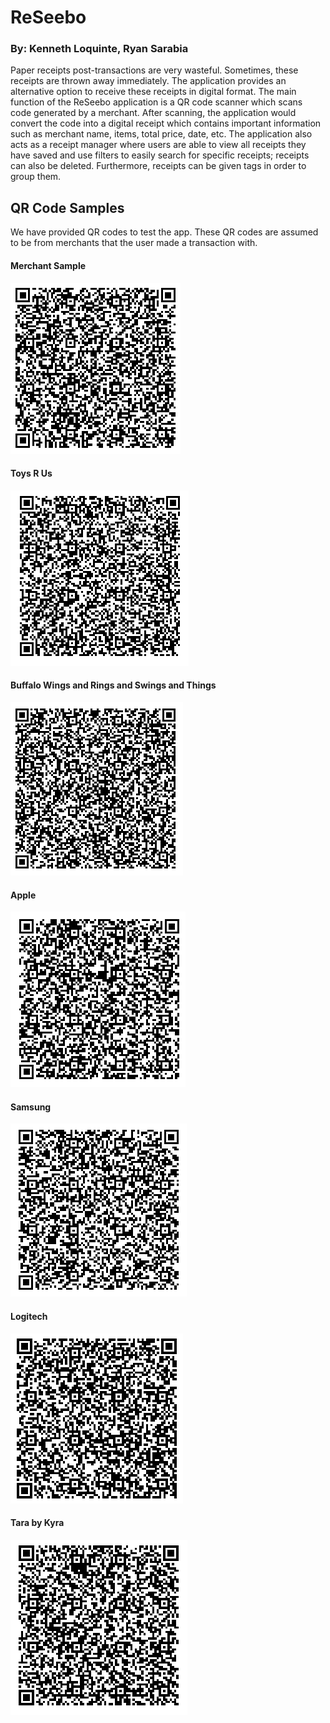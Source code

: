 # ReSeebo
### By: Kenneth Loquinte, Ryan Sarabia

Paper receipts post-transactions are very wasteful. Sometimes, these receipts are thrown away immediately. 
The application provides an alternative option to receive these receipts in digital format. 
The main function of the ReSeebo application is a QR code scanner which scans code generated by a merchant. 
After scanning, the application would convert the code into a digital receipt which contains important information such as merchant name, items, total price, date, etc. 
The application also acts as a receipt manager where users are able to view all receipts they have saved and use filters to easily search for specific receipts; 
receipts can also be deleted. Furthermore, receipts can be given tags in order to group them.

## QR Code Samples

We have provided QR codes to test the app. These QR codes are assumed to be from merchants that the user made a transaction with.

#### Merchant Sample
![QR Code 1](./qr/qr1.png)

#### Toys R Us
![QR Code 2](./qr/qr2.png)

#### Buffalo Wings and Rings and Swings and Things
![QR Code 3](./qr/qr3.png)

#### Apple
![QR Code 4](./qr/qr4.png)

#### Samsung
![QR Code 5](./qr/qr5.png)

#### Logitech
![QR Code 6](./qr/qr6.png)

#### Tara by Kyra
![QR Code 7](./qr/qr7.png)
